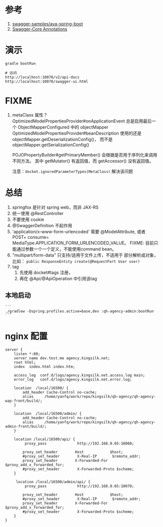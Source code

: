  
 
# 参考

1. [swagger-samples/ava-spring-boot](https://github.com/swagger-api/swagger-samples/tree/master/java/java-spring-boot)
1. [Swagger-Core Annotations](https://github.com/swagger-api/swagger-core/wiki/Annotations-1.5.X)

# 演示

``` 
gradle bootRun

# 访问 
http://localhost:10070/v2/api-docs
http://localhost:10070/swagger-ui.html
```

# FIXME

1. metaClass 属性？
    OptimizedModelPropertiesProvider#onApplicationEvent 总是启用最后一个 ObjectMapperConfigured 中的 objectMapper
    OptimizedModelPropertiesProvider#beanDescription 
    使用的还是 objectMapper.getDeserializationConfig()，
    而不是  objectMapper.getSerializationConfig()
    
    
    POJOPropertyBuilder#getPrimaryMember() 会根据是否用于序列化来调用不同方法。
    其中 getMutator() 有返回值，而 getAccessor() 没有返回值。
    
    注意：`docket.ignoredParameterTypes(MetaClass)` 解决该问题

# 总结

1. springfox 是针对 spring web，而非 JAX-RS
1. 统一使用 @RestController
1. 不要使用 cookie
1. @SwaggerDefinition 不起作用
1. 'application/x-www-form-urlencoded' 需要 @ModelAttribute, 
    或者 POST+ consume= MediaType.APPLICATION_FORM_URLENCODED_VALUE。
    FIXME: 目前只能通过参数一个一个定义，不能使用command bean。
1. "multipart/form-data" 只支持/适用于文件上传，不适用于 部分解析成对象，比如： 
`public ResponseEntity create(@RequestPart User user)`
1. tag 
    1. 先使用 docket#tags 注册，
    2. 再在 @Api/@ApiOperation 中引用该tag


## 本地启动

    ```
    ./gradlew -Dspring.profiles.active=base,dev :qh-agency-admin:bootRun
    ```
    
# nginx 配置
```
server {
    listen *:80;
    server_name dev.test.me agency.kingsilk.net;
    root html;
    index  index.html index.htm;

    access_log  conf.d/logs/agency.kingsilk.net.access.log main;
    error_log   conf.d/logs/agency.kingsilk.net.error.log;

    location  /local/16500/ { 
        add_header Cache-Control no-cache;
        alias     /home/yanfq/work/repo/kingsilk/qh-agency/qh-agency-wap-front/build/;
    }   

    location  /local/16500/admin/ { 
        add_header Cache-Control no-cache;
        alias     /home/yanfq/work/repo/kingsilk/qh-agency/qh-agency-admin-front/build/;
    }   

    location /local/16500/api/ { 
         proxy_pass              http://192.168.0.65:10060;

        proxy_set_header        Host            $host;
        #proxy_set_header        X-Real-IP       $remote_addr;
        proxy_set_header        X-Forwarded-For $proxy_add_x_forwarded_for;
        #proxy_set_header        X-Forwarded-Proto $scheme;
    }

     location /local/16500/admin/api/ { 
         proxy_pass              http://192.168.0.65:10070;

        proxy_set_header        Host            $host;
        #proxy_set_header        X-Real-IP       $remote_addr;
        proxy_set_header        X-Forwarded-For $proxy_add_x_forwarded_for;
        #proxy_set_header        X-Forwarded-Proto $scheme;
    }
}
```
